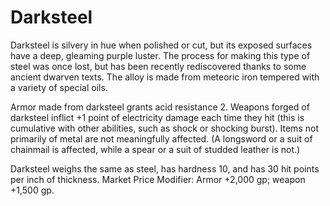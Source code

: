 # Darksteel

Darksteel is silvery in hue when polished or cut, but its exposed surfaces have a deep, gleaming purple luster. The process for making this type of steel was once lost, but has been recently rediscovered thanks to some ancient dwarven texts. The alloy is made from meteoric iron tempered with a variety of special oils.

Armor made from darksteel grants acid resistance 2. Weapons forged of darksteel inflict +1 point of electricity damage each time they hit (this is cumulative with other abilities, such as shock or shocking burst). Items not primarily of metal are not meaningfully affected. (A longsword or a suit of chainmail is affected, while a spear or a suit of studded leather is not.)

Darksteel weighs the same as steel, has hardness 10, and has 30 hit points per inch of thickness.
Market Price Modifier: Armor +2,000 gp; weapon +1,500 gp.
